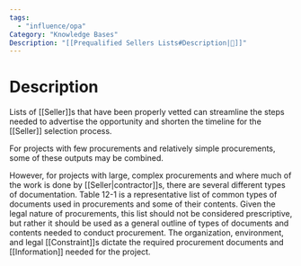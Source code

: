 ```yaml
---
tags:
  - "influence/opa"
Category: "Knowledge Bases"
Description: "[[Prequalified Sellers Lists#Description|📝]]"
---
```

# Description
Lists of [[Seller]]s that have been properly vetted can streamline the steps needed to advertise the opportunity and shorten the timeline for the [[Seller]] selection process.

For projects with few procurements and relatively simple procurements, some of these outputs may be combined.

However, for projects with large, complex procurements and where much of the work is done by [[Seller|contractor]]s, there are several different types of documentation. Table 12-1 is a representative list of common types of documents used in procurements and some of their contents. Given the legal nature of procurements, this list should not be considered prescriptive, but rather it should be used as a general outline of types of documents and contents needed to conduct procurement. The organization, environment, and legal [[Constraint]]s dictate the required procurement documents and [[Information]] needed for the project.
